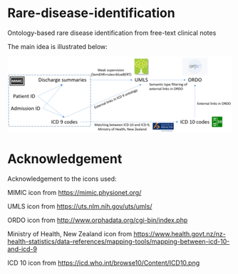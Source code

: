 # Rare-disease-identification
Ontology-based rare disease identification from free-text clinical notes

The main idea is illustrated below:
<p align="center">
    <img src="https://github.com/acadTags/Rare-disease-identification/blob/main/Graph%20representation.PNG" width="1100" title="Ontology matching and entity linking for rare disease identification">
</p>

# Acknowledgement
Acknowledgement to the icons used: 

MIMIC icon from https://mimic.physionet.org/

UMLS icon from https://uts.nlm.nih.gov/uts/umls/ 

ORDO icon from http://www.orphadata.org/cgi-bin/index.php

Ministry of Health, New Zealand icon from https://www.health.govt.nz/nz-health-statistics/data-references/mapping-tools/mapping-between-icd-10-and-icd-9

ICD 10 icon from https://icd.who.int/browse10/Content/ICD10.png
